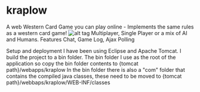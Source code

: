 # kraplow
A web Western Card Game you can play online - Implements the same rules as a western card game!
![alt tag](https://raw.github.com/ccarrster/kraplow/master/westerncardgame/logo2.png)
Multiplayer, Single Player or a mix of AI and Humans.
Features Chat, Game Log, Ajax Polling

Setup and deployment
I have been using Eclipse and Apache Tomcat.
I build the project to a bin folder.
The bin folder I use as the root of the application so copy the bin folder contents to {tomcat path}/webapps/kraplow
In the bin folder there is also a "com" folder that contains the compiled java classes, these need to be moved to {tomcat path}/webbaps/kraplow/WEB-INF/classes
